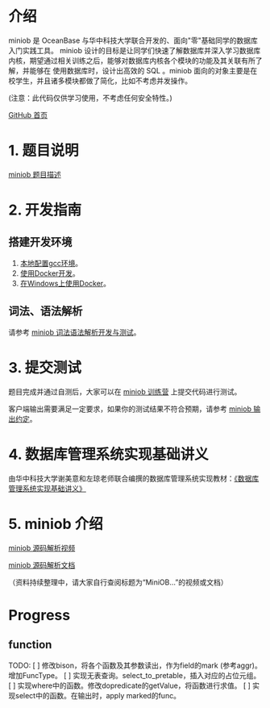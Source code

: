 # 介绍
miniob 是 OceanBase 与华中科技大学联合开发的、面向"零"基础同学的数据库入门实践工具。
miniob 设计的目标是让同学们快速了解数据库并深入学习数据库内核，期望通过相关训练之后，能够对数据库内核各个模块的功能及其关联有所了解，并能够在
使用数据库时，设计出高效的 SQL 。miniob 面向的对象主要是在校学生，并且诸多模块都做了简化，比如不考虑并发操作。

(注意：此代码仅供学习使用，不考虑任何安全特性。)

[GitHub 首页](https://github.com/oceanbase/miniob)

# 1. 题目说明
[miniob 题目描述](docs/miniob_topics.md) 

# 2. 开发指南
## 搭建开发环境
1. [本地配置gcc环境](docs/how_to_build.md)。
2. [使用Docker开发](docs/how-to-dev-using-docker.md)。
3. [在Windows上使用Docker](docs/how_to_dev_miniob_by_docker_on_windows.md)。

## 词法、语法解析
请参考 [miniob 词法语法解析开发与测试](docs/miniob-sql-parser.md)。

# 3. 提交测试
题目完成并通过自测后，大家可以在 [miniob 训练营](https://open.oceanbase.com/train?questionId=200001) 上提交代码进行测试。

客户端输出需要满足一定要求，如果你的测试结果不符合预期，请参考 [miniob 输出约定](docs/miniob-output-convention.md)。

# 4. 数据库管理系统实现基础讲义
由华中科技大学谢美意和左琼老师联合编撰的数据库管理系统实现教材：[《数据库管理系统实现基础讲义》](docs/lectures/index.md)

# 5. miniob 介绍
[miniob 源码解析视频](https://open.oceanbase.com/activities/4921877)

[miniob 源码解析文档](https://www.oceanbase.com/docs/community-developer-quickstart-10000000000627363)

（资料持续整理中，请大家自行查阅标题为“MiniOB...”的视频或文档）

# Progress

## function

TODO:
[ ] 修改bison，将各个函数及其参数读出，作为field的mark (参考aggr)。增加FuncType。
[ ] 实现无表查询。select_to_pretable，插入对应的占位元组。
[ ] 实现where中的函数。修改dopredicate的getValue，将函数进行求值。
[ ] 实现select中的函数。在输出时，apply marked的func。